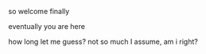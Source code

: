 so welcome finally

eventually you are here

how long let me guess? not so much I assume, am i right?
